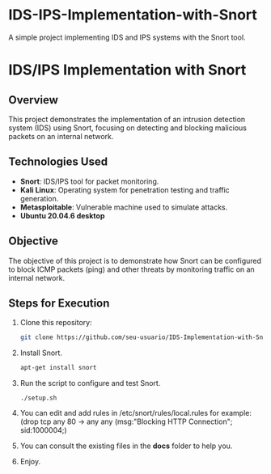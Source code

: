 # IDS-IPS-Implementation-with-Snort
A simple project implementing IDS and IPS systems with the Snort tool.
# IDS/IPS Implementation with Snort

## Overview
This project demonstrates the implementation of an intrusion detection system (IDS) using Snort, focusing on detecting and blocking malicious packets on an internal network.

## Technologies Used
- **Snort**: IDS/IPS tool for packet monitoring.
- **Kali Linux**: Operating system for penetration testing and traffic generation.
- **Metasploitable**: Vulnerable machine used to simulate attacks.
- **Ubuntu 20.04.6 desktop**

## Objective
The objective of this project is to demonstrate how Snort can be configured to block ICMP packets (ping) and other threats by monitoring traffic on an internal network.

## Steps for Execution
1. Clone this repository:
   ```bash
   git clone https://github.com/seu-usuario/IDS-Implementation-with-Snort.git
2. Install Snort.
   ```bash
   apt-get install snort
4. Run the script to configure and test Snort.
   ```
   ./setup.sh
6. You can edit and add rules in /etc/snort/rules/local.rules for example:(drop tcp any 80 -> any any (msg:"Blocking HTTP Connection"; sid:1000004;)

7. You can consult the existing files in the **docs** folder to help you.

8. Enjoy.
